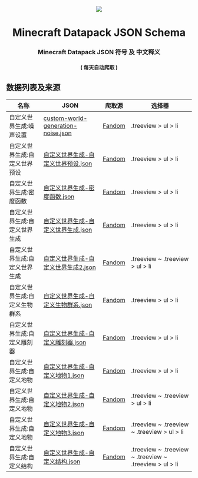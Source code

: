 <div align=center>
<img src=https://static.wikia.nocookie.net/minecraft_gamepedia/images/7/76/Impulse_Command_Block.gif/revision/latest/>

<h1>
Minecraft Datapack JSON Schema
</h1>
<h3>
Minecraft Datapack JSON 符号 及 中文释义
</h3>
<h4>
( 每天自动爬取 )
</h4>
</div>


## 数据列表及来源


| 名称 | JSON | 爬取源 | 选择器 |
|---|---|---|---|
| 自定义世界生成:噪声设置 | [custom-world-generation-noise.json](./custom-world-generation-noise.json) | [Fandom](https://minecraft.fandom.com/zh/wiki/%E8%87%AA%E5%AE%9A%E4%B9%89%E4%B8%96%E7%95%8C%E7%94%9F%E6%88%90#%E4%B8%96%E7%95%8C%E9%A2%84%E8%AE%BE%E5%92%8C%E7%BB%B4%E5%BA%A6) |.treeview > ul > li|
| 自定义世界生成:自定义世界预设 | [自定义世界生成-自定义世界预设.json](./自定义世界生成-自定义世界预设.json) | [Fandom](https://minecraft.fandom.com/zh/wiki/%E8%87%AA%E5%AE%9A%E4%B9%89%E4%B8%96%E7%95%8C%E9%A2%84%E8%AE%BE) |.treeview > ul > li|
| 自定义世界生成:密度函数 | [自定义世界生成-密度函数.json](./自定义世界生成-密度函数.json) | [Fandom](https://minecraft.fandom.com/zh/wiki/%E5%AF%86%E5%BA%A6%E5%87%BD%E6%95%B0)|.treeview > ul > li|
| 自定义世界生成:自定义世界生成 | [自定义世界生成-自定义世界生成.json](./自定义世界生成-自定义世界生成.json) | [Fandom](https://minecraft.fandom.com/zh/wiki/%E8%87%AA%E5%AE%9A%E4%B9%89%E4%B8%96%E7%95%8C%E7%94%9F%E6%88%90#%E5%99%AA%E5%A3%B0)|.treeview > ul > li|
| 自定义世界生成:自定义世界生成 | [自定义世界生成-自定义世界生成2.json](./自定义世界生成-自定义世界生成2.json) | [Fandom](https://minecraft.fandom.com/zh/wiki/%E8%87%AA%E5%AE%9A%E4%B9%89%E4%B8%96%E7%95%8C%E7%94%9F%E6%88%90#%E5%99%AA%E5%A3%B0%E7%9A%84JSON%E6%A0%BC%E5%BC%8F)|.treeview ~ .treeview > ul > li|
| 自定义世界生成:自定义生物群系 | [自定义世界生成-自定义生物群系.json](./自定义世界生成-自定义生物群系.json) | [Fandom](https://minecraft.fandom.com/zh/wiki/%E8%87%AA%E5%AE%9A%E4%B9%89%E7%94%9F%E7%89%A9%E7%BE%A4%E7%B3%BB)|.treeview > ul > li|
| 自定义世界生成:自定义雕刻器 | [自定义世界生成-自定义雕刻器.json](./自定义世界生成-自定义雕刻器.json) | [Fandom](https://minecraft.fandom.com/zh/wiki/%E8%87%AA%E5%AE%9A%E4%B9%89%E9%9B%95%E5%88%BB%E5%99%A8#JSON%E6%A0%BC%E5%BC%8F)|.treeview > ul > li|
| 自定义世界生成:自定义地物 | [自定义世界生成-自定义地物1.json](./自定义世界生成-自定义地物1.json) | [Fandom](https://minecraft.fandom.com/zh/wiki/%E8%87%AA%E5%AE%9A%E4%B9%89%E5%9C%B0%E7%89%A9#JSON%E6%A0%BC%E5%BC%8F)|.treeview > ul > li|
| 自定义世界生成:自定义地物 | [自定义世界生成-自定义地物2.json](./自定义世界生成-自定义地物2.json) | [Fandom](https://minecraft.fandom.com/zh/wiki/%E8%87%AA%E5%AE%9A%E4%B9%89%E5%9C%B0%E7%89%A9#JSON_%E6%A0%BC%E5%BC%8F)|.treeview ~ .treeview > ul > li|
| 自定义世界生成:自定义地物 | [自定义世界生成-自定义地物3.json](./自定义世界生成-自定义地物3.json) | [Fandom](https://minecraft.fandom.com/zh/wiki/%E8%87%AA%E5%AE%9A%E4%B9%89%E5%9C%B0%E7%89%A9#%E6%94%BE%E7%BD%AE%E4%BF%AE%E9%A5%B0%E5%99%A8)|.treeview ~ .treeview ~ .treeview > ul > li|
| 自定义世界生成:自定义结构 | [自定义世界生成-自定义结构.json](./自定义世界生成-自定义结构.json) | [Fandom](https://minecraft.fandom.com/zh/wiki/%E8%87%AA%E5%AE%9A%E4%B9%89%E7%BB%93%E6%9E%84#JSON%E6%A0%BC%E5%BC%8F)|.treeview ~ .treeview ~ .treeview ~ .treeview > ul > li|
